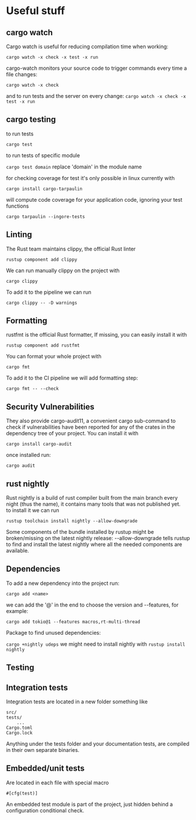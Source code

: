 Useful stuff
============

cargo watch
-----------

Cargo watch is useful for reducing compilation time when working:

`cargo watch -x check -x test -x run`

cargo-watch monitors your source code to trigger commands every time a file changes:

`cargo watch -x check`

and to run tests and the server on every change:
`cargo watch -x check -x test -x run`


cargo testing
-------------

to run tests

`cargo test`

to run tests of specific module

`cargo test domain` replace 'domain' in the module name

for checking coverage for test it's only possible in linux currently with

`cargo install cargo-tarpaulin`

will compute code coverage for your application code, ignoring your test functions

`cargo tarpaulin --ingore-tests`

Linting
-------

The Rust team maintains clippy, the official Rust linter

`rustup component add clippy`

We can run manually clippy on the project with 

`cargo clippy`

To add it to the pipeline we can run

`cargo clippy -- -D warnings`


Formatting
----------

rustfmt is the official Rust formatter, 
If missing, you can easily install it with

`rustup component add rustfmt`

You can format your whole project with

`cargo fmt`

To add it to the CI pipeline we will add formatting step:

`cargo fmt -- --check`

Security Vulnerabilities
------------------------

They also provide cargo-audit11, a convenient cargo sub-command to check if vulnerabilities have been
reported for any of the crates in the dependency tree of your project.
You can install it with

`cargo install cargo-audit`

once installed run:

`cargo audit`


rust nightly
------------

Rust nightly is a build of rust compiler built from the main branch every night (thus the name),
it contains many tools that was not published yet.\
to install it we can run

`rustup toolchain install nightly --allow-downgrade`

Some components of the bundle installed by rustup might be broken/missing on the latest nightly release:
--allow-downgrade tells rustup to find and install the latest nightly where all the needed components are
available.


Dependencies
------------

To add a new dependency into the project run:

`cargo add <name>`

we can add the '@' in the end to choose the version and --features, for example:

`cargo add tokio@1 --features macros,rt-multi-thread`

Package to find unused dependencies:

`cargo +nightly udeps`
we might need to install nightly with `rustup install nightly`


Testing
-------

Integration tests
-----------------

Integration tests are located in a new folder something like

    src/
    tests/
        ...
    Cargo.toml
    Cargo.lock

Anything under the tests folder and your documentation tests, are compiled in
their own separate binaries.

Embedded/unit tests
-------------------

Are located in each file with special macro

`#[cfg(test)]`

An embedded test module is part of the project, just hidden behind a configuration conditional check.
